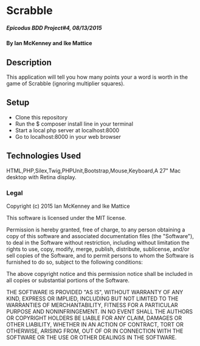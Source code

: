 # Scrabble

##### Epicodus BDD Project#4, 08/13/2015

#### By Ian McKenney and Ike Mattice

## Description

This application will tell you how many points your a word is worth in the game of Scrabble (ignoring multiplier squares).

## Setup

* Clone this repository
* Run the $ composer install line in your terminal
* Start a local php server at localhost:8000
* Go to localhost:8000 in your web browser

## Technologies Used

HTML,PHP,Silex,Twig,PHPUnit,Bootstrap,Mouse,Keyboard,A 27" Mac desktop with Retina display.

### Legal

Copyright (c) 2015 Ian McKenney and Ike Mattice

This software is licensed under the MIT license.

Permission is hereby granted, free of charge, to any person obtaining a copy
of this software and associated documentation files (the "Software"), to deal
in the Software without restriction, including without limitation the rights
to use, copy, modify, merge, publish, distribute, sublicense, and/or sell
copies of the Software, and to permit persons to whom the Software is
furnished to do so, subject to the following conditions:

The above copyright notice and this permission notice shall be included in
all copies or substantial portions of the Software.

THE SOFTWARE IS PROVIDED "AS IS", WITHOUT WARRANTY OF ANY KIND, EXPRESS OR
IMPLIED, INCLUDING BUT NOT LIMITED TO THE WARRANTIES OF MERCHANTABILITY,
FITNESS FOR A PARTICULAR PURPOSE AND NONINFRINGEMENT. IN NO EVENT SHALL THE
AUTHORS OR COPYRIGHT HOLDERS BE LIABLE FOR ANY CLAIM, DAMAGES OR OTHER
LIABILITY, WHETHER IN AN ACTION OF CONTRACT, TORT OR OTHERWISE, ARISING FROM,
OUT OF OR IN CONNECTION WITH THE SOFTWARE OR THE USE OR OTHER DEALINGS IN
THE SOFTWARE.

